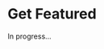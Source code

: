 <meta url="https://github.com/johnlindquist/kit/discussions/803">
<meta id="D_kwDOEu7MBc4AP9TZ">
<meta title="Get Featured">
<meta section="Share Scripts">
<meta i="0">    
<meta path="docs/get-featured">    

# Get Featured  

In progress...